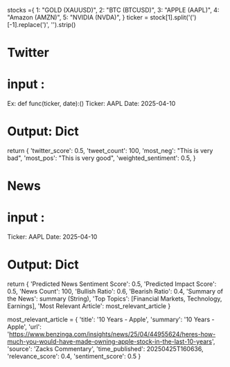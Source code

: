 stocks ={
        1: "GOLD (XAUUSD)",
        2: "BTC (BTCUSD)",
        3: "APPLE (AAPL)",
        4: "Amazon (AMZN)",
        5: "NVIDIA (NVDA)",
        }
ticker = stock[1].split('(')[-1].replace(')', '').strip()


# Twitter

# input : 
Ex: def func(ticker, date):()
Ticker: AAPL
Date: 2025-04-10


# Output: Dict
return {
            'twitter_score': 0.5,
            'tweet_count': 100,
            'most_neg': "This is very bad",
            'most_pos': "This is very good",
            'weighted_sentiment': 0.5,
        }






# News

# input : 
Ticker: AAPL
Date: 2025-04-10

# Output: Dict
return {
            'Predicted News Sentiment Score': 0.5,
            'Predicted Impact Score': 0.5,
            'News Count': 100,
            'Bullish Ratio': 0.6,
            'Bearish Ratio': 0.4,
            'Summary of the News': summary (String),
            'Top Topics': [Financial Markets, Technology, Earnings],
            'Most Relevant Article': most_relevant_article
        }

most_relevant_article = {
                            'title': '10 Years - Apple',
                            'summary': '10 Years - Apple',
                            'url': 'https://www.benzinga.com/insights/news/25/04/44955624/heres-how-much-you-would-have-made-owning-apple-stock-in-the-last-10-years',
                            'source': 'Zacks Commentary',
                            'time_published': 20250425T160636,
                            'relevance_score': 0.4,
                            'sentiment_score': 0.5
                        }



